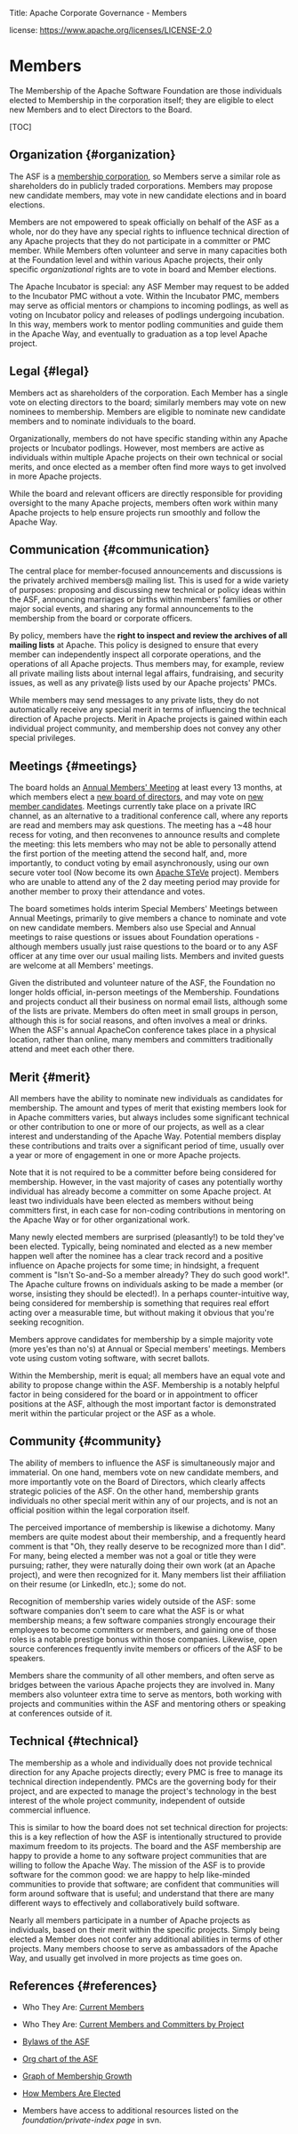 Title:     Apache Corporate Governance - Members

license: https://www.apache.org/licenses/LICENSE-2.0

# Members

The Membership of the Apache Software Foundation are those individuals 
elected to Membership in the corporation itself; they are eligible to 
elect new Members and to elect Directors to the Board.

[TOC]

## Organization  {#organization}

The ASF is a [membership corporation][1], so Members serve a similar role as 
shareholders do in publicly traded corporations. Members may propose new 
candidate members, may vote in new candidate elections and in board elections.

Members are not empowered to speak officially on behalf of the ASF as a whole, 
nor do they have any special rights to influence technical direction of any 
Apache projects that they do not participate in a committer or PMC member. While Members often volunteer and serve in many capacities both at the 
Foundation level and within various Apache projects, their only specific 
*organizational* rights are to vote in board and Member elections.

The Apache Incubator is special: any ASF Member may request to be added to the 
Incubator PMC without a vote. Within the Incubator PMC, members may serve as 
official mentors or champions to incoming podlings, as well as voting on 
Incubator policy and releases of podlings undergoing incubation. In this way, 
members work to mentor podling communities and guide them in the Apache Way, 
and eventually to graduation as a top level Apache project.

## Legal  {#legal}

Members act as shareholders of the corporation. Each Member has a 
single vote on electing directors to the board; similarly members may vote on 
new nominees to membership. Members are eligible to nominate new candidate 
members and to nominate individuals to the board.

Organizationally, members do not have specific standing within any Apache 
projects or Incubator podlings. However, most members are active as individuals 
within multiple Apache projects on their own technical or social merits, and 
once elected as a member often find more ways to get involved in more Apache 
projects.

While the board and relevant officers are directly responsible for providing 
oversight to the many Apache projects, members often work within many Apache 
projects to help ensure projects run smoothly and follow the Apache Way.

## Communication  {#communication}

The central place for member-focused announcements and discussions is the 
privately archived members@ mailing list. This is used for a wide variety of 
purposes: proposing and discussing new technical or policy ideas within 
the ASF, announcing marriages or births within members' families or other major 
social events, and sharing any formal announcements to the membership from the board or 
corporate officers.

By policy, members have the **right to inspect and review the archives of all 
mailing lists** at Apache. This policy is designed to ensure that every member 
can independently inspect all corporate operations, and the operations of all 
Apache projects. Thus members may, for example, review all private mailing lists
about internal legal affairs, fundraising, and security issues, as well as any 
private@ lists used by our Apache projects' PMCs.

While members may send messages to any private lists, they do not automatically 
receive any special merit in terms of influencing the technical direction of 
Apache projects. Merit in Apache projects is gained within each individual 
project community, and membership does not convey any other special privileges.

## Meetings  {#meetings}

The board holds an [Annual Members' Meeting][2] at least every 13 months, at which members elect a [new board of 
directors][3], and may vote on [new member candidates][4]. Meetings 
currently take place on a private IRC channel, as an alternative to a traditional 
conference call, where any reports are read and members may ask questions. The 
meeting has a ~48 hour recess for voting, and then reconvenes to announce results 
and complete the meeting: this lets members who may not be able to personally 
attend the first portion of the meeting attend the second half, and, more importantly, to 
conduct voting by email asynchronously, using our own secure voter tool
(Now become its own [Apache STeVe][5] project). Members who are 
unable to attend any of the 2 day meeting period may provide for another member 
to proxy their attendance and votes.

The board sometimes holds interim Special Members' Meetings between Annual 
Meetings, primarily to give members a chance to nominate and vote on new candidate members. Members also use Special and Annual meetings to raise 
questions or issues about Foundation operations - although members 
usually just raise questions to the board or to any ASF officer at any time 
over our usual mailing lists. Members and invited guests are welcome at all 
Members' meetings.

Given the distributed and volunteer nature of the ASF, the Foundation no longer holds official, in-person 
meetings of the Membership. Foundations and projects conduct all their business on normal email lists, although some of the lists are 
private. Members do often meet in small groups in person, although this is for 
social reasons, and often involves a meal or drinks. When the ASF's annual ApacheCon conference takes place in a physical location, rather than online, many members and committers 
traditionally attend and meet each other there.

## Merit  {#merit}

All members have the ability to nominate new individuals as candidates for 
membership. The amount and types of merit that existing members look for in 
Apache committers varies, but always includes some significant technical or 
other contribution to one or more of our projects, as well as a clear interest 
and understanding of the Apache Way. Potential members display these contributions and 
traits over a significant period of time, usually over a year or more of 
engagement in one or more Apache projects.

Note that it is not required to be a committer before being considered for 
membership. However, in the vast majority of cases any 
potentially worthy individual has already become a committer on some Apache 
project. At least two individuals have been elected as members without being 
committers first, in each case for non-coding contributions in mentoring on the 
Apache Way or for other organizational work.

Many newly elected members are surprised (pleasantly!) to be told they've been 
elected. Typically, being nominated and elected as a new member happen well after the nominee has a clear track record and a positive 
influence on Apache projects for some time; in hindsight, a frequent comment 
is "Isn't So-and-So a member already? They do such good work!". The Apache culture frowns on individuals 
asking to be made a member (or worse, insisting they should be elected!). In a perhaps counter-intuitive way, being considered 
for membership is something that requires real effort acting over a measurable 
time, but without making it obvious that you're seeking recognition.

Members approve candidates for membership by a simple majority vote (more yes'es than no's) 
at Annual or Special members' meetings. Members vote using custom 
voting software, with secret ballots.

Within the Membership, merit is equal; all members have an equal vote and 
ability to propose change within the ASF. Membership is a notably helpful factor 
in being considered for the board or in appointment to officer positions at the 
ASF, although the most important factor is demonstrated merit within the 
particular project or the ASF as a whole.

## Community  {#community}

The ability of members to influence the ASF is simultaneously major and 
immaterial. On one hand, members vote on new candidate members, and more 
importantly vote on the Board of Directors, which clearly affects strategic 
policies of the ASF. On the other hand, membership grants individuals no other 
special merit within any of our projects, and is not an official position within 
the legal corporation itself.

The perceived importance of membership is likewise a dichotomy. Many members are 
quite modest about their membership, and a frequently heard comment is that 
"Oh, they really deserve to be recognized more than I did". For many, being 
elected a member was not a goal or title they were pursuing; rather, 
they were naturally doing their own work (at an Apache project), and were then 
recognized for it. Many members list their affiliation on their resume (or 
LinkedIn, etc.); some do not.

Recognition of membership varies widely outside of the ASF: some software 
companies don't seem to care what the ASF is or what membership means; a few 
software companies strongly encourage their employees to become committers 
or members, and gaining one of those roles is a notable prestige bonus within 
those companies. Likewise, open source conferences frequently invite members or officers of the ASF to be speakers.

Members share the community of all other members, and often serve 
as bridges between the various Apache projects they are involved in. 
Many members also volunteer extra time to serve as mentors, both working with projects and communities within the ASF and mentoring 
others or speaking at conferences outside of it.

## Technical  {#technical}

The membership as a whole and individually does not provide technical direction 
for any Apache projects directly; every PMC is free to manage its technical 
direction independently. PMCs are the governing body for their project, and are 
expected to manage the project's technology in the best interest of the whole 
project community, independent of outside commercial influence.

This is similar to how the board does not set technical direction for projects: 
this is a key reflection of how the ASF is intentionally structured to provide 
maximum freedom to its projects. The board and the ASF membership are happy to 
provide a home to any software project communities that are willing to follow 
the Apache Way. The mission of the ASF is to provide software for the common 
good: we are happy to help like-minded communities to provide that software; are 
confident that communities will form around software that is useful; and 
understand that there are many different ways to effectively and collaboratively 
build software.

Nearly all members participate in a number of 
Apache projects as individuals, based on their merit within the specific 
projects. Simply being elected a Member does not confer any additional 
abilities in terms of other projects. Many members choose to serve as ambassadors 
of the Apache Way, and usually get involved in more projects as time goes on.

## References  {#references}

* Who They Are: [Current Members](/foundation/members.html)
* Who They Are: [Current Members and Committers by Project](http://people.apache.org/committer-index.html)
* [Bylaws of the ASF](/foundation/bylaws.html)
* [Org chart of the ASF](orgchart.html)
* [Graph of Membership Growth](http://people.apache.org/~curcuru/timeline/members.html)
* [How Members Are Elected](/foundation/governance/meetings#membervoting)
* Members have access to additional resources listed on the _foundation/private-index page_ in svn.


  [1]: /foundation/bylaws
  [2]: /foundation/bylaws#3.2
  [3]: /foundation/governance/meetings#boardvoting
  [4]: /foundation/governance/meetings#membervoting
  [5]: https://steve.apache.org/
